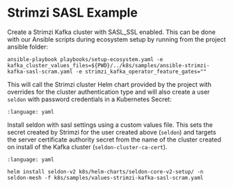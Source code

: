 # Strimzi SASL Example

Create a Strimzi Kafka cluster with SASL_SSL enabled. This can be done with our Ansible scripts during ecosystem setup by running from the project ansible folder:

```
ansible-playbook playbooks/setup-ecosystem.yaml -e kafka_cluster_values_files=${PWD}/../k8s/samples/ansible-strimzi-kafka-sasl-scram.yaml -e strimzi_kafka_operator_feature_gates=""
```

This will call the Strimzi cluster Helm chart provided by the project with overrides for the cluster authentication type and will also create a user `seldon` with password credentials in a Kubernetes Secret:

```{literalinclude} ../../../../../../k8s/samples/ansible-strimzi-kafka-sasl-scram.yaml
:language: yaml
```

Install seldon with sasl settings using a custom values file. This sets the secret created by Strimzi for the user created above (`seldon`) and targets the server certificate authority secret from the name of the cluster created on install of the Kafka cluster (`seldon-cluster-ca-cert`). 

```{literalinclude} ../../../../../../k8s/samples/values-strimzi-kafka-sasl-scram.yaml
:language: yaml
```

```
helm install seldon-v2 k8s/helm-charts/seldon-core-v2-setup/ -n seldon-mesh -f k8s/samples/values-strimzi-kafka-sasl-scram.yaml
```
